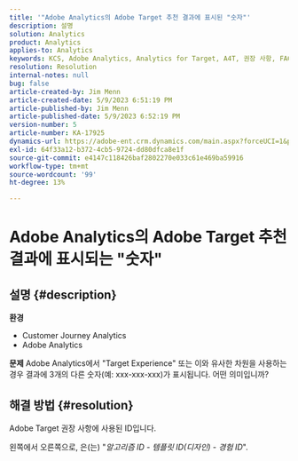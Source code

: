 ```yaml
---
title: '"Adobe Analytics의 Adobe Target 추천 결과에 표시된 "숫자"'
description: 설명
solution: Analytics
product: Analytics
applies-to: Analytics
keywords: KCS, Adobe Analytics, Analytics for Target, A4T, 권장 사항, FAQ, Adobe Target, 숫자, 결과, 표시, Customer Journey Analytics
resolution: Resolution
internal-notes: null
bug: false
article-created-by: Jim Menn
article-created-date: 5/9/2023 6:51:19 PM
article-published-by: Jim Menn
article-published-date: 5/9/2023 6:52:19 PM
version-number: 5
article-number: KA-17925
dynamics-url: https://adobe-ent.crm.dynamics.com/main.aspx?forceUCI=1&pagetype=entityrecord&etn=knowledgearticle&id=3aa5cc79-9aee-ed11-8849-6045bd0061cb
exl-id: 64f33a12-b372-4cb5-9724-dd80dfca8e1f
source-git-commit: e4147c118426baf2802270e033c61e469ba59916
workflow-type: tm+mt
source-wordcount: '99'
ht-degree: 13%

---
```


# Adobe Analytics의 Adobe Target 추천 결과에 표시되는 &quot;숫자&quot;

## 설명 {#description}

<b>환경</b>
- Customer Journey Analytics
- Adobe Analytics




<b>문제</b>
Adobe Analytics에서 &quot;Target Experience&quot; 또는 이와 유사한 차원을 사용하는 경우 결과에 3개의 다른 숫자(예: xxx-xxx-xxx)가 표시됩니다.
어떤 의미입니까?


## 해결 방법 {#resolution}


Adobe Target 권장 사항에 사용된 ID입니다.

왼쪽에서 오른쪽으로, 은(는) &quot;*알고리즘 ID - 템플릿 ID(디자인) - 경험 ID*&quot;.
